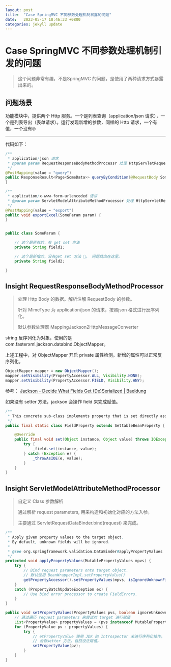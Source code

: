 ```yaml
---
layout: post
title:  "Case SpringMVC 不同参数处理机制暴露的问题"
date:   2023-05-17 18:46:33 +0800
categories: jekyll update
---
```


# Case SpringMVC 不同参数处理机制引发的问题

> 这个问题非常有趣，不是SpringMVC 的问题，是使用了两种请求方式暴露出来的。

## 问题场景

功能模块中，提供两个 Http 服务。一个是列表查询（application/json 请求），一个是列表导出（表单请求）。运行发现新增的参数，同样的 Http 请求，一个有值，一个没有🙄

****

代码如下：

```java
/**
 * application/json 请求
 * @param param RequestResponseBodyMethodProcessr 处理 HttpServletRequest 参数
 */
@PostMapping(value = "query")
public ResponseResult<Page<SomeData>> queryByCondition(@RequestBody SomeParam param){
}

/**
 * application/x-www-form-urlencoded 请求
 * @param param ServletModelAttributeMethodProcessor 处理 HttpServletRequest 参数
 */
@PostMapping(value = "export")
public void exportExcel(SomeParam param) {
}


public class SomeParam {

    // 这个是原有的，有 get set 方法
    private String field1;

    // 这个是新增的，没有get set 方法 🎈。 问题就出在这里。
    private String field2;

}
```

## Insight RequestResponseBodyMethodProcessor

> 处理 Http Body 的数据。解析注解 RequestBody 的参数。
> 
> 针对 MimeType 为 application/json 的请求，按照json 格式进行反序列化。
> 
> 默认参数处理器 MappingJackson2HttpMessageConverter

string 反序列化为对象，使用的是 com.fasterxml.jackson.databind.ObjectMapper。

上述工程中，对 ObjectMapper 开启 private 属性检测。新增的属性可以正常反序列化。

```java
ObjectMapper mapper = new ObjectMapper();
mapper.setVisibility(PropertyAccessor.ALL, Visibility.NONE);
mapper.setVisibility(PropertyAccessor.FIELD, Visibility.ANY);
```

参考： [Jackson - Decide What Fields Get (De)Serialized | Baeldung](https://www.baeldung.com/jackson-field-serializable-deserializable-or-not)

如果没有 setter 方法，jackson 会操作 field 来完成赋值。

```java
/**
 * This concrete sub-class implements property that is set directly assigning to a Field.
 */
public final static class FieldProperty extends SettableBeanProperty {

    @Override
    public final void set(Object instance, Object value) throws IOException {
        try {
            _field.set(instance, value);
        } catch (Exception e) {
            _throwAsIOE(e, value);
        }
    }
}
```

## Insight ServletModelAttributeMethodProcessor

> 自定义 Class 参数解析
> 
> 通过解析 request parameters, 用来构造和初始化对应的方法入参。
> 
> 主要通过 ServletRequestDataBinder.bind(request) 来完成。

```java
/**
 * Apply given property values to the target object.
 * By default, unknown fields will be ignored.
 * 
 * @see org.springframework.validation.DataBinder#applyPropertyValues
 */
protected void applyPropertyValues(MutablePropertyValues mpvs) {
	try {
		// Bind request parameters onto target object.
		// 默认使用 BeanWrapperImpl.setPropertyValue()
		getPropertyAccessor().setPropertyValues(mpvs, isIgnoreUnknownFields(), isIgnoreInvalidFields());
	}
	catch (PropertyBatchUpdateException ex) {
		// Use bind error processor to create FieldErrors.
	}
}
```

```java
public void setPropertyValues(PropertyValues pvs, boolean ignoreUnknown, boolean ignoreInvalid) throws BeansException {
    // 通过遍历 request parameters 来尝试对 target 进行赋值
	List<PropertyValue> propertyValues = (pvs instanceof MutablePropertyValues ? 			((MutablePropertyValues) pvs).getPropertyValueList() : Arrays.asList(pvs.getPropertyValues()));
	for (PropertyValue pv : propertyValues) {
		try {
			// etPropertyValue 使用 JDK 的 Introspector 来进行序列化操作。
            // 没有setter 方法，自然没法赋值。
			setPropertyValue(pv);
		}
	}
}
```
